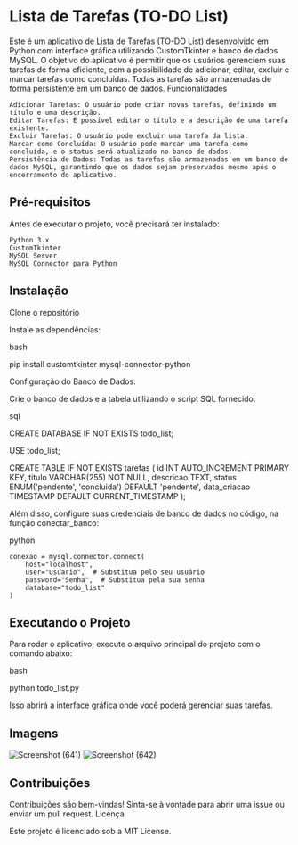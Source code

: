 # Lista de Tarefas (TO-DO List)

Este é um aplicativo de Lista de Tarefas (TO-DO List) desenvolvido em Python com interface gráfica utilizando CustomTkinter e banco de dados MySQL. O objetivo do aplicativo é permitir que os usuários gerenciem suas tarefas de forma eficiente, com a possibilidade de adicionar, editar, excluir e marcar tarefas como concluídas. Todas as tarefas são armazenadas de forma persistente em um banco de dados.
Funcionalidades

    Adicionar Tarefas: O usuário pode criar novas tarefas, definindo um título e uma descrição.
    Editar Tarefas: É possível editar o título e a descrição de uma tarefa existente.
    Excluir Tarefas: O usuário pode excluir uma tarefa da lista.
    Marcar como Concluída: O usuário pode marcar uma tarefa como concluída, e o status será atualizado no banco de dados.
    Persistência de Dados: Todas as tarefas são armazenadas em um banco de dados MySQL, garantindo que os dados sejam preservados mesmo após o encerramento do aplicativo.

## Pré-requisitos

Antes de executar o projeto, você precisará ter instalado:

    Python 3.x
    CustomTkinter
    MySQL Server
    MySQL Connector para Python

## Instalação

Clone o repositório

Instale as dependências:

bash

pip install customtkinter mysql-connector-python

Configuração do Banco de Dados:

Crie o banco de dados e a tabela utilizando o script SQL fornecido:

sql

CREATE DATABASE IF NOT EXISTS todo_list;

USE todo_list;

CREATE TABLE IF NOT EXISTS tarefas (
    id INT AUTO_INCREMENT PRIMARY KEY,
    titulo VARCHAR(255) NOT NULL,
    descricao TEXT,
    status ENUM('pendente', 'concluida') DEFAULT 'pendente',
    data_criacao TIMESTAMP DEFAULT CURRENT_TIMESTAMP
);

Além disso, configure suas credenciais de banco de dados no código, na função conectar_banco:

python

    conexao = mysql.connector.connect(
        host="localhost",
        user="Usuario",  # Substitua pelo seu usuário
        password="Senha",  # Substitua pela sua senha
        database="todo_list"
    )

## Executando o Projeto

Para rodar o aplicativo, execute o arquivo principal do projeto com o comando abaixo:

bash

python todo_list.py

Isso abrirá a interface gráfica onde você poderá gerenciar suas tarefas.


## Imagens

![Screenshot (641)](https://github.com/user-attachments/assets/d7e3c24b-18f4-4641-9b03-dbafbc66ccb6)
![Screenshot (642)](https://github.com/user-attachments/assets/44f57121-00ca-4901-9a82-fd13cdebd44a)


## Contribuições

Contribuições são bem-vindas! Sinta-se à vontade para abrir uma issue ou enviar um pull request.
Licença

Este projeto é licenciado sob a MIT License.
